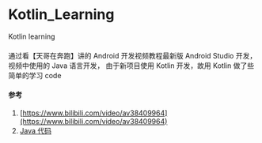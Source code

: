 # Kotlin_Learning
Kotlin learning

####
通过看【天哥在奔跑】讲的 Android 开发视频教程最新版 Android Studio 开发，视频中使用的 Java 语言开发，
由于新项目使用 Kotlin 开发，故用 Kotlin 做了些简单的学习 code


#### 参考
1. [https://www.bilibili.com/video/av38409964](https://www.bilibili.com/video/av38409964) </br>
2. [Java 代码](https://github.com/taifus/Android_Learning)
